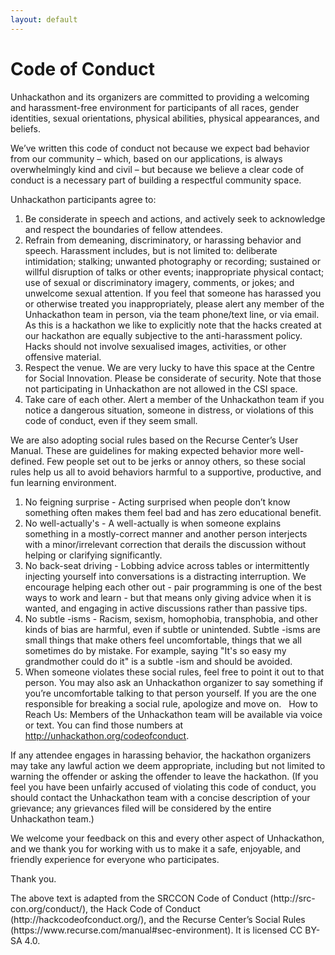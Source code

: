 ```yaml
---
layout: default
---
```

  <!--<a class="typeform-share button" href="https://unhackathon.typeform.com/to/L0hqtf" data-mode="2" target="_blank">Launch me!</a>-->
# Code of Conduct
Unhackathon and its organizers are committed to providing a welcoming and harassment-free environment for participants of all races, gender identities, sexual orientations, physical abilities, physical appearances, and beliefs.
  
We’ve written this code of conduct not because we expect bad behavior from our community – which, based on our applications, is always overwhelmingly kind and civil – but because we believe a clear code of conduct is a necessary part of building a respectful community space.
  
Unhackathon participants agree to:
1. Be considerate in speech and actions, and actively seek to acknowledge and respect the boundaries of fellow attendees.  
2. Refrain from demeaning, discriminatory, or harassing behavior and speech. Harassment includes, but is not limited to: deliberate intimidation; stalking; unwanted photography or recording; sustained or willful disruption of talks or other events; inappropriate physical contact; use of sexual or discriminatory imagery, comments, or jokes; and unwelcome sexual attention. If you feel that someone has harassed you or otherwise treated you inappropriately, please alert any member of the Unhackathon team in person, via the team phone/text line, or via email. As this is a hackathon we like to explicitly note that the hacks created at our hackathon are equally subjective to the anti-harassment policy. Hacks should not involve sexualised images, activities, or other offensive material.  
3. Respect the venue. We are very lucky to have this space at the Centre for Social Innovation. Please be considerate of security. Note that those not participating in Unhackathon are not allowed in the CSI space. 
4. Take care of each other. Alert a member of the Unhackathon team if you notice a dangerous situation, someone in distress, or violations of this code of conduct, even if they seem small.


We are also adopting social rules based on the Recurse Center’s User Manual. These are guidelines for making expected behavior more well-defined. Few people set out to be jerks or annoy others, so these social rules help us all to avoid behaviors harmful to a supportive, productive, and fun learning environment. 

1. No feigning surprise - Acting surprised when people don’t know something often makes them feel bad and has zero educational benefit.
2. No well-actually's - A well-actually is when someone explains something in a mostly-correct manner and another person interjects with a minor/irrelevant correction that derails the discussion without helping or clarifying significantly. 
3. No back-seat driving - Lobbing advice across tables or intermittently injecting yourself into conversations is a distracting interruption. We encourage helping each other out - pair programming is one of the best ways to work and learn - but that means only giving advice when it is wanted, and engaging in active discussions rather than passive tips. 
4. No subtle -isms - Racism, sexism, homophobia, transphobia, and other kinds of bias are harmful, even if subtle or unintended. Subtle -isms are small things that make others feel uncomfortable, things that we all sometimes do by mistake. For example, saying "It's so easy my grandmother could do it" is a subtle -ism and should be avoided.
5. When someone violates these social rules, feel free to point it out to that person. You may also ask an Unhackathon organizer to say something if you’re uncomfortable talking to that person yourself. If you are the one responsible for breaking a social rule, apologize and move on.
   
How to Reach Us: Members of the Unhackathon team will be available via voice or text. You can find those numbers at http://unhackathon.org/codeofconduct.
  
If any attendee engages in harassing behavior, the hackathon organizers may take any lawful action we deem appropriate, including but not limited to warning the offender or asking the offender to leave the hackathon. (If you feel you have been unfairly accused of violating this code of conduct, you should contact the Unhackathon team with a concise description of your grievance; any grievances filed will be considered by the entire Unhackathon team.)
  
We welcome your feedback on this and every other aspect of Unhackathon, and we thank you for working with us to make it a safe, enjoyable, and friendly experience for everyone who participates.

Thank you.

<p class="coc-copyright">The above text is adapted from the SRCCON Code of Conduct (http://src-con.org/conduct/), the Hack Code of Conduct (http://hackcodeofconduct.org/), and the Recurse Center’s Social Rules (https://www.recurse.com/manual#sec-environment). It is licensed CC BY-SA 4.0. </p>
